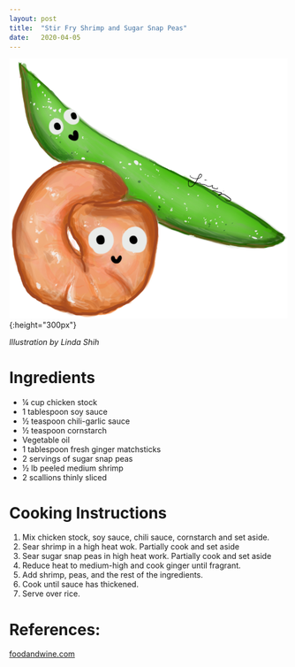 ```yaml
---
layout: post
title:  "Stir Fry Shrimp and Sugar Snap Peas"
date:   2020-04-05
---
```


![Stir Fry Shrimp and Sugar Snap Peas][shrimp_and_peas]{:height="300px"}

*Illustration by Linda Shih*

# Ingredients
* ¼ cup chicken stock
* 1 tablespoon soy sauce
* ½ teaspoon chili-garlic sauce
* ½ teaspoon cornstarch
* Vegetable oil
* 1 tablespoon fresh ginger matchsticks
* 2 servings of sugar snap peas
* ½ lb peeled medium shrimp
* 2 scallions thinly sliced

# Cooking Instructions
1. Mix chicken stock, soy sauce, chili sauce, cornstarch and set aside.
2. Sear shrimp in a high heat wok. Partially cook and set aside
3. Sear sugar snap peas in high heat work. Partially cook and set aside
4. Reduce heat to medium-high and cook ginger until fragrant. 
5. Add shrimp, peas, and the rest of the ingredients. 
6. Cook until sauce has thickened. 
7. Serve over rice.

# References:
[foodandwine.com](https://www.foodandwine.com/recipes/gingered-stir-fry-shrimp-and-snow-peas)

[shrimp_and_peas]: /assets/imgs/shrimp_and_peas.png
